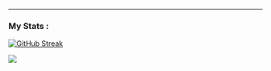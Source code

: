 <!-- ### Hi there 👋 -->
---

### My Stats :
[![GitHub Streak](http://github-readme-streak-stats.herokuapp.com?user=A-Rogachev&theme=vue)](https://git.io/streak-stats)
<!--[![Top Langs](https://github-readme-stats.vercel.app/api/top-langs/?username=A-Rogachev&layout=compact&theme=vue)](https://github.com/anuraghazra/github-readme-stats)-->
![](https://github-profile-summary-cards.vercel.app/api/cards/profile-details?username=A-Rogachev&theme=github)




<!--
**A-Rogachev/A-Rogachev** is a ✨ _special_ ✨ repository because its `README.md` (this file) appears on your GitHub profile.

Here are some ideas to get you started:

- 🔭 I’m currently working on ...
- 🌱 I’m currently learning ...
- 👯 I’m looking to collaborate on ...
- 🤔 I’m looking for help with ...
- 💬 Ask me about ...
- 📫 How to reach me: ...
- 😄 Pronouns: ...
- ⚡ Fun fact: ...
-->
